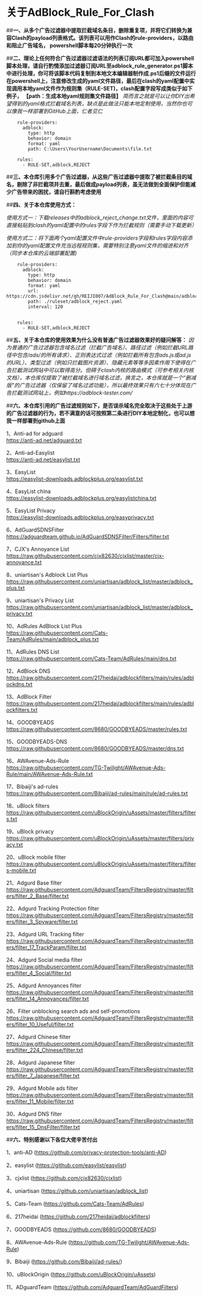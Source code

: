 # 关于AdBlock_Rule_For_Clash
##**一、从多个广告过滤器中提取拦截域名条目，删除重复项，并将它们转换为兼容Clash的payload列表格式。该列表可以用作Clash的rule-providers，以路由和阻止广告域名， powershell脚本每20分钟执行一次**


##**二、理论上任何符合广告过滤器过滤语法的列表订阅URL都可加入powershell脚本处理，请自行酌情添加过滤器订阅URL至adblock_rule_generator.ps1脚本中进行处理，你可将该脚本代码复制到本地文本编辑器制作成.ps1后缀的文件运行在powershell上，注意修改生成的yaml文件路径，最后在clash的yaml配置中实现调用本地yaml文件作为规则集（RULE-SET)，clash配置字段写成类似于如下例子， 【path：生成本地yaml规则集文件路径】**
*简而言之就是可以让你DIY出希望得到的yaml格式拦截域名列表，缺点是此做法只能本地定制使用，当然你也可以像我一样部署到GitHub上面，仁者见仁*


        rule-providers:
          adblock:
            type: http
            behavior: domain
            format: yaml
            path: C:\Users\YourUsername\Documents\file.txt
        
        rules:
          - RULE-SET,adblock,REJECT

             





##**三、本仓库引用多个广告过滤器，从这些广告过滤器中提取了被拦截条目的域名，剔除了非拦截项并去重，最后做成payload列表，虽无法做到全面保护但能减少广告带来的困扰，请自行斟酌考虑使用**


##**四、关于本仓库使用方式：**

  *使用方式一：下载releases中的adblock_reject_change.txt文件，里面的内容可直接粘贴到clash的yaml配置中的rules字段下作为拦截规则（需要手动下载更新）*



  *使用方式二：将下面两个yaml配置文件中rule-providers字段和rules字段内容添加到你的yaml配置文件充当远程规则集，需要特别注意yaml文件的缩进和对齐（同步本仓库的云端部署配置)*



        rule-providers:
          adblock:
            type: http
            behavior: domain
            format: yaml
            url: https://cdn.jsdelivr.net/gh/REIJI007/AdBlock_Rule_For_Clash@main/adblock_reject.yaml
            path: ./ruleset/adblock_reject.yaml
            interval: 120
                    
                    
        rules:
          - RULE-SET,adblock,REJECT




##**五、关于本仓库的使用效果为什么没有普通广告过滤器效果好的疑问解答：**
*因为普通的广告过滤器包含域名过滤（拦截广告域名）、路径过滤（例如拦截URL路径中包含/ads/的所有请求）、正则表达式过滤（例如拦截所有包含ads.js或ad.js的URL）、类型过滤（例如只拦截图片资源）、隐藏元素等等多因素作用下使得在广告拦截测试网站中可以取得高分。但碍于clash内核的路由模式（可参考相关内核文档），本仓库仅提取了被拦截域名进行域名过滤，换言之，本仓库就是一个“删减版”的广告过滤器（仅保留了域名过滤功能），所以最终效果只有六七十分体现在广告拦截测试网站上，例如https://adblock-tester.com/*




##**六、本仓库引用的广告过滤规则如下，是否误杀域名完全取决于这些处于上游的广告过滤器的行为，若不满意的话可按照第二条进行DIY本地定制化，也可以想我一样部署到github上面**

1、Anti-ad for adguard<br>
https://anti-ad.net/adguard.txt


2、Anti-ad-Easylist<br>
https://anti-ad.net/easylist.txt
    
    
3、EasyList<br>
https://easylist-downloads.adblockplus.org/easylist.txt


4、EasyList  china<br>
https://easylist-downloads.adblockplus.org/easylistchina.txt


5、EasyList Privacy<br>
https://easylist-downloads.adblockplus.org/easyprivacy.txt
    
    
6、AdGuardSDNSFilter<br>
https://adguardteam.github.io/AdGuardSDNSFilter/Filters/filter.txt
    
    
7、CJX's Annoyance List<br>
https://raw.githubusercontent.com/cjx82630/cjxlist/master/cjx-annoyance.txt
    
    
8、uniartisan's Adblock List Plus<br>
https://raw.githubusercontent.com/uniartisan/adblock_list/master/adblock_plus.txt


9、uniartisan's Privacy List<br>
https://raw.githubusercontent.com/uniartisan/adblock_list/master/adblock_privacy.txt
    
    
10、AdRules AdBlock List Plus<br>
https://raw.githubusercontent.com/Cats-Team/AdRules/main/adblock_plus.txt


11、AdRules DNS List<br>
https://raw.githubusercontent.com/Cats-Team/AdRules/main/dns.txt
    
    
12、AdBlock DNS<br>
https://raw.githubusercontent.com/217heidai/adblockfilters/main/rules/adblockdns.txt


13、AdBlock Filter<br>
https://raw.githubusercontent.com/217heidai/adblockfilters/main/rules/adblockfilters.txt
    
    
14、GOODBYEADS<br>
https://raw.githubusercontent.com/8680/GOODBYEADS/master/rules.txt


15、GOODBYEADS-DNS<br>
https://raw.githubusercontent.com/8680/GOODBYEADS/master/dns.txt
    
    
16、AWAvenue-Ads-Rule<br>
https://raw.githubusercontent.com/TG-Twilight/AWAvenue-Ads-Rule/main/AWAvenue-Ads-Rule.txt
    
    
17、Bibaiji's ad-rules<br>
https://raw.githubusercontent.com/Bibaiji/ad-rules/main/rule/ad-rules.txt
    
    
18、uBlock filters<br>
https://raw.githubusercontent.com/uBlockOrigin/uAssets/master/filters/filters.txt


19、uBlock privacy<br>
https://raw.githubusercontent.com/uBlockOrigin/uAssets/master/filters/privacy.txt


20、uBlock mobile filter<br>
https://raw.githubusercontent.com/uBlockOrigin/uAssets/master/filters/filters-mobile.txt


21、Adgurd Base filter<br>
https://raw.githubusercontent.com/AdguardTeam/FiltersRegistry/master/filters/filter_2_Base/filter.txt


22、Adgurd Tracking Protection filter<br>
https://raw.githubusercontent.com/AdguardTeam/FiltersRegistry/master/filters/filter_3_Spyware/filter.txt


23、Adgurd URL Tracking filter<br>
https://raw.githubusercontent.com/AdguardTeam/FiltersRegistry/master/filters/filter_17_TrackParam/filter.txt


24、Adgurd Social media filter<br>
https://raw.githubusercontent.com/AdguardTeam/FiltersRegistry/master/filters/filter_4_Social/filter.txt


25、Adgurd Annoyances filter<br>
https://raw.githubusercontent.com/AdguardTeam/FiltersRegistry/master/filters/filter_14_Annoyances/filter.txt


26、Filter unblocking search ads and self-promotions<br>
https://raw.githubusercontent.com/AdguardTeam/FiltersRegistry/master/filters/filter_10_Useful/filter.txt


27、Adgurd Chinese filter<br>
https://raw.githubusercontent.com/AdguardTeam/FiltersRegistry/master/filters/filter_224_Chinese/filter.txt


28、Adgurd Japanese filter<br>
https://raw.githubusercontent.com/AdguardTeam/FiltersRegistry/master/filters/filter_7_Japanese/filter.txt


29、Adgurd Mobile ads filter<br>
https://raw.githubusercontent.com/AdguardTeam/FiltersRegistry/master/filters/filter_11_Mobile/filter.txt


30、Adgurd DNS filter<br>
https://raw.githubusercontent.com/AdguardTeam/FiltersRegistry/master/filters/filter_15_DnsFilter/filter.txt





##**六、特别感谢以下各位大佬辛苦付出**

1、anti-AD (https://github.com/privacy-protection-tools/anti-AD)

2、easylist (https://github.com/easylist/easylist)

3、cjxlist (https://github.com/cjx82630/cjxlist)

4、uniartisan (https://github.com/uniartisan/adblock_list)

5、Cats-Team (https://github.com/Cats-Team/AdRules)

6、217heidai (https://github.com/217heidai/adblockfilters)

7、GOODBYEADS (https://github.com/8680/GOODBYEADS)

8、AWAvenue-Ads-Rule (https://github.com/TG-Twilight/AWAvenue-Ads-Rule)

9、Bibaiji (https://github.com/Bibaiji/ad-rules/)

10、uBlockOrigin (https://github.com/uBlockOrigin/uAssets)

11、ADguardTeam (https://github.com/AdguardTeam/AdGuardFilters)
